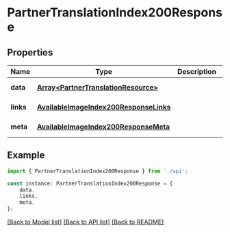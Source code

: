 # PartnerTranslationIndex200Response


## Properties

Name | Type | Description | Notes
------------ | ------------- | ------------- | -------------
**data** | [**Array&lt;PartnerTranslationResource&gt;**](PartnerTranslationResource.md) |  | [default to undefined]
**links** | [**AvailableImageIndex200ResponseLinks**](AvailableImageIndex200ResponseLinks.md) |  | [default to undefined]
**meta** | [**AvailableImageIndex200ResponseMeta**](AvailableImageIndex200ResponseMeta.md) |  | [default to undefined]

## Example

```typescript
import { PartnerTranslationIndex200Response } from './api';

const instance: PartnerTranslationIndex200Response = {
    data,
    links,
    meta,
};
```

[[Back to Model list]](../README.md#documentation-for-models) [[Back to API list]](../README.md#documentation-for-api-endpoints) [[Back to README]](../README.md)
